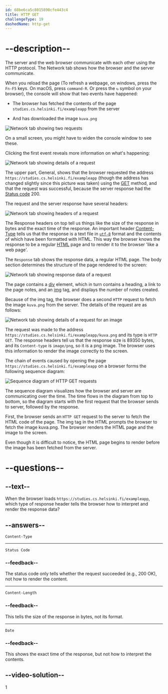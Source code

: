 ```yaml
---
id: 68be6ca5c8015890cfe443c4
title: HTTP GET
challengeType: 19
dashedName: http-get
---
```


# --description--

The server and the web browser communicate with each other using the HTTP protocol. The Network tab shows how the browser and the server communicate.

When you reload the page (To refresh a webpage, on windows, press the `Fn-F5` keys. On macOS, press `command-R`. Or press the `↻` symbol on your browser), the console will show that two events have happened:

- The browser has fetched the contents of the page `studies.cs.helsinki.fi/exampleapp` from the server

- And has downloaded the image `kuva.png`

<img src="https://cdn.freecodecamp.org/curriculum/full-stack-open/part-0-b/http-get-2.png" alt="Network tab showing two requests">

On a small screen, you might have to widen the console window to see these.

Clicking the first event reveals more information on what's happening:

<img src="https://cdn.freecodecamp.org/curriculum/full-stack-open/part-0-b/http-get-3.png" alt="Network tab showing details of a request">

The upper part, General, shows that the browser requested the address `https://studies.cs.helsinki.fi/exampleapp` (though the address has changed slightly since this picture was taken) using the [GET](https://developer.mozilla.org/en-US/docs/Web/HTTP/Reference/Methods/GET) method, and that the request was successful, because the server response had the [Status code](https://en.wikipedia.org/wiki/List_of_HTTP_status_codes) 200.

The request and the server response have several headers:

<img src="https://cdn.freecodecamp.org/curriculum/full-stack-open/part-0-b/http-get-4.png" alt="Network tab showing headers of a request">

The Response headers on top tell us things like the size of the response in bytes and the exact time of the response. An important header [Content-Type](https://developer.mozilla.org/en-US/docs/Web/HTTP/Reference/Headers/Content-Type) tells us that the response is a text file in [`utf-8`](https://en.wikipedia.org/wiki/UTF-8) format and the contents of which have been formatted with HTML. This way the browser knows the response to be a regular [HTML](https://en.wikipedia.org/wiki/HTML) page and to render it to the browser 'like a web page'.

The `Response` tab shows the response data, a regular HTML page. The body section determines the structure of the page rendered to the screen:

<img src="https://cdn.freecodecamp.org/curriculum/full-stack-open/part-0-b/http-get-5.png" alt="Network tab showing response data of a request">

The page contains a [div](https://developer.mozilla.org/en-US/docs/Web/HTML/Reference/Elements/div) element, which in turn contains a heading, a link to the page notes, and an [img](https://developer.mozilla.org/en-US/docs/Web/HTML/Reference/Elements/img) tag, and displays the number of notes created.

Because of the img tag, the browser does a second `HTTP` request to fetch the image `kuva.png` from the server. The details of the request are as follows:

<img src="https://cdn.freecodecamp.org/curriculum/full-stack-open/part-0-b/http-get-6.png" alt="Network tab showing details of a request for an image">

The request was made to the address `https://studies.cs.helsinki.fi/exampleapp/kuva.png` and its type is `HTTP GET`. The response headers tell us that the response size is 89350 bytes, and its `Content-type` is `image/png`, so it is a png image. The browser uses this information to render the image correctly to the screen.

The chain of events caused by opening the page `https://studies.cs.helsinki.fi/exampleapp` on a browser forms the following sequence diagram:

<img src="https://cdn.freecodecamp.org/curriculum/full-stack-open/part-0-b/http-get-7.png" alt="Sequence diagram of HTTP GET requests">

The sequence diagram visualizes how the browser and server are communicating over the time. The time flows in the diagram from top to bottom, so the diagram starts with the first request that the browser sends to server, followed by the response.

First, the browser sends an `HTTP GET` request to the server to fetch the HTML code of the page. The img tag in the HTML prompts the browser to fetch the image kuva.png. The browser renders the HTML page and the image to the screen.

Even though it is difficult to notice, the HTML page begins to render before the image has been fetched from the server.


# --questions--

## --text--

When the browser loads `https://studies.cs.helsinki.fi/exampleapp`, which type of response header tells the browser how to interpret and render the response data?

## --answers--

`Content-Type`

---

`Status Code`

### --feedback--

The status code only tells whether the request succeeded (e.g., 200 OK), not how to render the content.

---

`Content-Length`

### --feedback--

This tells the size of the response in bytes, not its format.

---

`Date`

### --feedback--

This shows the exact time of the response, but not how to interpret the contents.

## --video-solution--

1

